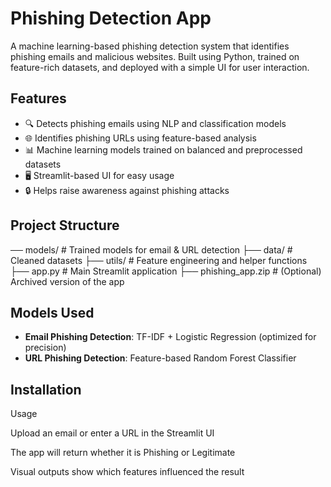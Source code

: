 #  Phishing Detection App

A machine learning-based phishing detection system that identifies phishing emails and malicious websites. Built using Python, trained on feature-rich datasets, and deployed with a simple UI for user interaction.

## Features

- 🔍 Detects phishing emails using NLP and classification models
- 🌐 Identifies phishing URLs using feature-based analysis
- 📊 Machine learning models trained on balanced and preprocessed datasets
- 🖥️ Streamlit-based UI for easy usage
- 🔒 Helps raise awareness against phishing attacks

## Project Structure

── models/ # Trained models for email & URL detection
├── data/ # Cleaned datasets
├── utils/ # Feature engineering and helper functions
├── app.py # Main Streamlit application
├── phishing_app.zip # (Optional) Archived version of the app


## Models Used

- **Email Phishing Detection**: TF-IDF + Logistic Regression (optimized for precision)
- **URL Phishing Detection**: Feature-based Random Forest Classifier

## Installation

Usage

Upload an email or enter a URL in the Streamlit UI

The app will return whether it is Phishing or Legitimate

Visual outputs show which features influenced the result
